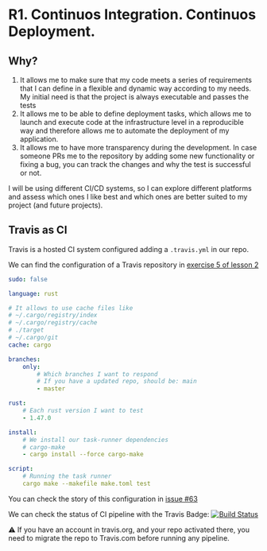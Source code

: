 # R1. Continuos Integration. Continuos Deployment.

## Why?

1. It allows me to make sure that my code meets a series of requirements that I can define in a flexible and dynamic way according to my needs. My initial need is that the project is always executable and passes the tests
2. It allows me to be able to define deployment tasks, which allows me to launch and execute code at the infrastructure level in a reproducible way and therefore allows me to automate the deployment of my application.
3. It allows me to have more transparency during the development. In case someone PRs me to the repository by adding some new functionality or fixing a bug, you can track the changes and why the test is successful or not.


I will be using different CI/CD systems, so I can explore different platforms and assess which ones I like best and which ones are better suited to my project (and future projects).

## Travis as CI

Travis is a hosted CI system configured adding a `.travis.yml` in our repo.

We can find the configuration of a Travis repository in [exercise 5 of lesson 2](https://github.com/pepitoenpeligro/CC-Ejercicios/blob/master/02.md#ejercicio-5)



```yaml
sudo: false

language: rust

# It allows to use cache files like
# ~/.cargo/registry/index
# ~/.cargo/registry/cache
# ./target
# ~/.cargo/git
cache: cargo

branches:
    only:
        # Which branches I want to respond
        # If you have a updated repo, should be: main
        - master

rust:
    # Each rust version I want to test
    - 1.47.0

install:
    # We install our task-runner dependencies
    # cargo-make
    - cargo install --force cargo-make

script:
    # Running the task runner
    cargo make --makefile make.toml test
```

You can check the story of this configuration in [issue #63](https://github.com/pepitoenpeligro/cloudbanking/issues/63)

We can check the status of CI pipeline with the Travis Badge:  [![Build Status](https://travis-ci.com/pepitoenpeligro/cloudbanking.svg?branch=master)](https://travis-ci.com/pepitoenpeligro/cloudbanking)


:warning: If you have an account in travis.org, and your repo activated there, you need to migrate the repo to Travis.com before running any pipeline.